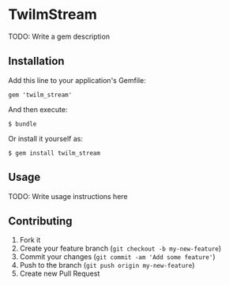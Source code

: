 # TwilmStream

TODO: Write a gem description

## Installation

Add this line to your application's Gemfile:

    gem 'twilm_stream'

And then execute:

    $ bundle

Or install it yourself as:

    $ gem install twilm_stream

## Usage

TODO: Write usage instructions here

## Contributing

1. Fork it
2. Create your feature branch (`git checkout -b my-new-feature`)
3. Commit your changes (`git commit -am 'Add some feature'`)
4. Push to the branch (`git push origin my-new-feature`)
5. Create new Pull Request
